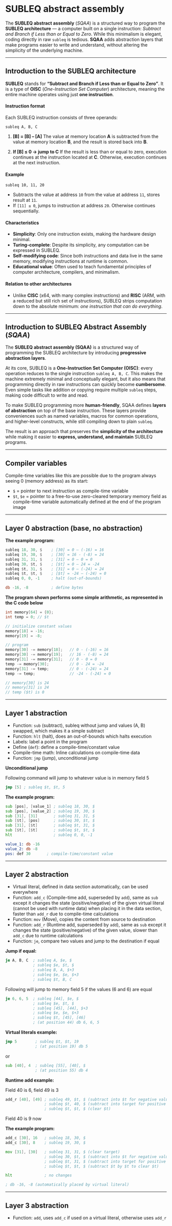 # SUBLEQ abstract assembly

The **SUBLEQ abstract assembly** (*SQAA*) is a structured way to program the **SUBLEQ architecture** — a computer built on a single instruction: *Subtract and Branch if Less than or Equal to Zero*. While this minimalism is elegant, coding directly in raw `subleq` is tedious. **SQAA** adds abstraction layers that make programs easier to write and understand, without altering the simplicity of the underlying machine.

---

## Introduction to the SUBLEQ architecture

**SUBLEQ** stands for **“Subtract and Branch if Less than or Equal to Zero”**.
It is a type of **OISC** (*One-Instruction Set Computer*) architecture, meaning the entire machine operates using just **one instruction**.

#### Instruction format

Each SUBLEQ instruction consists of three operands:

```
subleq A, B, C
```

1. **\[B] = \[B] – \[A]**
   The value at memory location **A** is subtracted from the value at memory location **B**, and the result is stored back into **B**.

2. **If \[B] ≤ 0 → jump to C**
   If the result is less than or equal to zero, execution continues at the instruction located at **C**.
   Otherwise, execution continues at the next instruction.

#### Example

```
subleq 10, 11, 20
```

* Subtracts the value at address `10` from the value at address `11`, stores result at `11`.
* If `[11] ≤ 0`, jumps to instruction at address `20`. Otherwise continues sequentially.

#### Characteristics

* **Simplicity**: Only one instruction exists, making the hardware design minimal.
* **Turing-complete**: Despite its simplicity, any computation can be expressed in SUBLEQ.
* **Self-modifying code**: Since both instructions and data live in the same memory, modifying instructions at runtime is common.
* **Educational value**: Often used to teach fundamental principles of computer architecture, compilers, and minimalism.

#### Relation to other architectures

* Unlike **CISC** (x64, with many complex instructions) and **RISC** (ARM, with a reduced but still rich set of instructions), SUBLEQ strips computation down to the absolute minimum: *one instruction that can do everything*.

---

## Introduction to SUBLEQ Abstract Assembly (*SQAA*)

The **SUBLEQ abstract assembly (SQAA)** is a structured way of programming the SUBLEQ architecture by introducing **progressive abstraction layers**.

At its core, SUBLEQ is a **One-Instruction Set Computer (OISC)**: every operation reduces to the single instruction `subleq A, B, C`. This makes the machine extremely minimal and conceptually elegant, but it also means that programming directly in raw instructions can quickly become **cumbersome**. Even simple tasks like addition or copying require multiple `subleq` steps, making code difficult to write and read.

To make SUBLEQ programming more **human-friendly**, SQAA defines **layers of abstraction** on top of the base instruction. These layers provide conveniences such as named variables, macros for common operations, and higher-level constructs, while still compiling down to plain `subleq`.

The result is an approach that preserves the **simplicity of the architecture** while making it easier to **express, understand, and maintain** SUBLEQ programs.

---

## Compiler variables

Compile-time variables like this are possible due to the program always seeing 0 (memory address) as its start:

* `$` = pointer to next instruction as compile-time variable
* `$t`, `$e` = pointer to a free-to-use zero-cleared temporary memory field as compile-time variable automatically defined at the end of the program image

---

## Layer 0 abstraction (base, no abstraction)

**The example program:**

```asm
subleq 18, 30, $    ; [30] = 0 – (-16) = 16
subleq 19, 30, $    ; [30] = 16 - (-8) = 24
subleq 31, 31, $    ; [31] = 0 – 0 = 0
subleq 30, $t, $    ; [$t] = 0 – 24 = -24
subleq $t, 31, $    ; [31] = 0 – (-24) = 24
subleq $t, $t, $    ; [$t] = -24 – (-24) = 0
subleq 0, 0, -1     ; halt (out-of-bounds)

db -16, -8          ; define bytes
```

**The program shown performs some simple arithmetic, as represented in the C code below**

```c
int memory[64] = {0};
int temp = 0; // $t

// initialize constant values
memory[18] = -16;
memory[19] = -8;

// program
memory[30] -= memory[18];   // 0 - (-16) = 16
memory[30] -= memory[19];   // 16 - (-8) = 24
memory[31] -= memory[31];   // 0 - 0 = 0
temp -= memory[30];         // 0 - 24 = -24
memory[31] -= temp;         // 0 - (-24) = 24
temp -= temp;               // -24 - (-24) = 0

// memory[30] is 24
// memory[31] is 24
// temp ($t) is 0
```

---

## Layer 1 abstraction

* Function: `sub` (subtract), subleq without jump and values (A, B) swapped, which makes it a simple subtract
* Function: `hlt` (halt), does an out-of-bounds which halts execution
* Labels: label a point in the program
* Define (`def`): define a compile-time/constant value
* Compile-time math: Inline calculations on compile-time data
* Function: `jmp` (jump), unconditional jump

**Unconditional jump**

Following command will jump to whatever value is in memory field 5

```asm
jmp [5] ; subleq $t, $t, 5
```

**The example program:**

```asm
sub [pos], [value_1] ; subleq 18, 30, $
sub [pos], [value_2] ; subleq 19, 30, $
sub [31], [31]       ; subleq 31, 31, $
sub [$t], [pos]      ; subleq 30, $t, $
sub [31], [$t]       ; subleq $t, 31, $
sub [$t], [$t]       ; subleq $t, $t, $
hlt                  ; subleq 0, 0, -1

value_1: db -16
value_2: db -8
pos: def 30       ; compile-time/constant value
```

---

## Layer 2 abstraction

* Virtual literal, defined in data section automatically, can be used everywhere
* Function: `add_c` (Compile-time add, superseded by `add`), same as `sub` except it changes the state (positive/negative) of the given virtual literal (cannot be used with runtime data) when placing it in the data section, faster than `add_r` due to compile-time calculations
* Function: `mov` (Move), copies the content from source to destination
* Function: `add_r` (Runtime add, superseded by `add`), same as `sub` except it changes the state (positive/negative) of the given value, slower than `add_c` due to runtime calculations
* Function: `je`, compare two values and jump to the destination if equal

**Jump if equal:**

```asm
je A, B, C  ; subleq A, $e, $
            ; subleq $e, $t, $
            ; subleq B, A, $+3
            ; subleq $e, $e, $+3
            ; subleq $t, B, C
```

Following will jump to memory field 5 if the values (6 and 6) are equal

```asm
je 6, 6, 5  ; subleq [44], $e, $
            ; subleq $e, $t, $
            ; subleq [45], [44], $+3
            ; subleq $e, $e, $+3
            ; subleq $t, [45], [46]
            ; (at position 44) db 6, 6, 5
```

**Virtual literals example:**

```asm
jmp 5        ; subleq $t, $t, 19
             ; (at position 19) db 5
```

or

```asm
sub [40], 4  ; subleq [55], [40], $
             ; (at position 55) db 4
```

**Runtime add example:**

Field 40 is 6, field 49 is 3

```asm
add_r [40], [49] ; subleq 49, $t, $ (subtract into $t for negative value)
                 ; subleq $t, 40, $ (subtract into target for positive value)
                 ; subleq $t, $t, $ (clear $t)
```
Field 40 is 9 now

**The example program:**

```asm
add_c [30], 16   ; subleq 18, 30, $
add_c [30], 8    ; subleq 19, 30, $

mov [31], [30]   ; subleq 31, 31, $ (clear target)
                 ; subleq 30, $t, $ (subtract into $t for negative value)
                 ; subleq $t, 31, $ (subtract into target for positive value)
                 ; subleq $t, $t, $ (subtract $t by $t to clear $t)

hlt              ; no changes

; db -16, -8 (automatically placed by virtual literal)
```

---

## Layer 3 abstraction

* Function: `add`, uses `add_c` if used on a virtual literal, otherwise uses `add_r`
